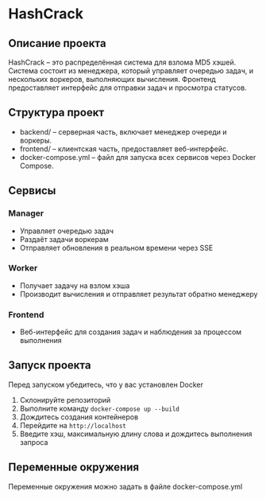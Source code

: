 # HashCrack

## Описание проекта 

HashCrack – это распределённая система для взлома MD5 хэшей. Система состоит из менеджера, который управляет очередью задач, и нескольких воркеров, выполняющих вычисления. Фронтенд предоставляет интерфейс для отправки задач и просмотра статусов.

## Структура проект 

* backend/ – серверная часть, включает менеджер очереди и воркеры.
* frontend/ – клиентская часть, предоставляет веб-интерфейс.
* docker-compose.yml – файл для запуска всех сервисов через Docker Compose.

## Сервисы

### Manager 
- Управляет очередью задач
- Раздаёт задачи воркерам
- Отправляет обновления в реальном времени через SSE

### Worker 
- Получает задачу на взлом хэша
- Производит вычисления и отправляет результат обратно менеджеру

### Frontend 
- Веб-интерфейс для создания задач и наблюдения за процессом выполнения

## Запуск проекта 

Перед запуском убедитесь, что у вас установлен Docker 

1. Склонируйте репозиторий 
2. Выполните команду `docker-compose up --build`
3. Дождитесь создания контейнеров
4. Перейдите на `http://localhost`
5. Введите хэш, максимальную длину слова и дождитесь выполнения запроса

## Переменные окружения
Переменные окружения можно задать в файле docker-compose.yml

